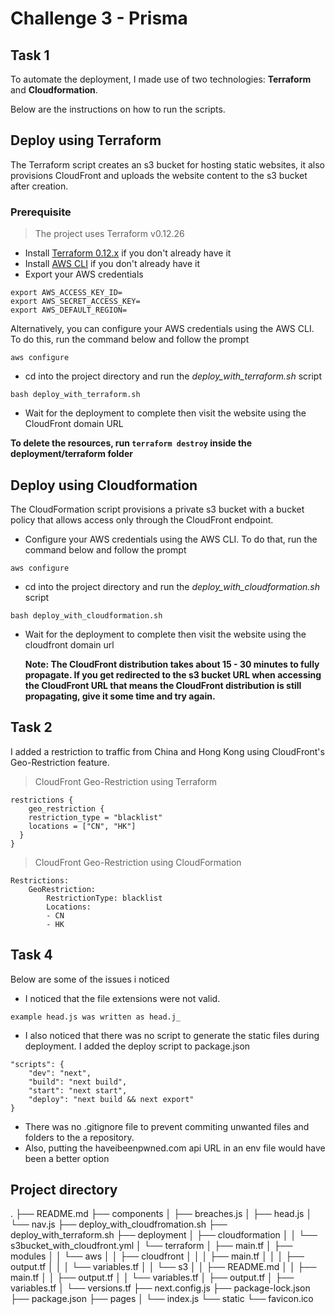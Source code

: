 
# Challenge 3 - Prisma

## Task 1
To automate the deployment, I made use of two technologies: **Terraform** and **Cloudformation**.

Below are the instructions on how to run the scripts.

## Deploy using Terraform

The Terraform script creates an s3 bucket for hosting static websites, it also provisions  CloudFront and uploads the website content to the s3 bucket after creation.

### Prerequisite
> The project uses Terraform v0.12.26
- Install [Terraform 0.12.x](https://www.terraform.io/downloads.html) if you don't already have it
- Install [AWS CLI](https://docs.aws.amazon.com/cli/index.html) if you don't already have it 
- Export your AWS credentials
```
export AWS_ACCESS_KEY_ID=                                   
export AWS_SECRET_ACCESS_KEY=                                        
export AWS_DEFAULT_REGION= 
```
Alternatively, you can  configure your AWS credentials using the AWS CLI. To do this,  run the command below and follow the prompt
```
aws configure
```

- cd into the project directory and run  the *deploy_with_terraform.sh* script
```
bash deploy_with_terraform.sh
```
- Wait for the deployment to complete then visit the website using the CloudFront domain URL

**To delete the resources, run `terraform destroy` inside the deployment/terraform folder**

## Deploy using Cloudformation
The CloudFormation script provisions a private s3 bucket with a bucket policy that allows access only through the CloudFront endpoint.

- Configure your AWS credentials using the AWS CLI. To do that, run the command below and follow the prompt
```
aws configure
```
- cd into the project directory and run  the *deploy_with_cloudformation.sh* script
```
bash deploy_with_cloudformation.sh
```
- Wait for the deployment to complete then visit the website using the cloudfront domain url


   **Note: The CloudFront distribution takes about 15 - 30 minutes to fully  propagate. If you get redirected to the s3 bucket URL when accessing the CloudFront URL  that means the CloudFront distribution is still propagating, give it some time and try again.**

## Task 2
I added a restriction to traffic from China and Hong Kong using CloudFront's Geo-Restriction feature.

> CloudFront Geo-Restriction using Terraform
```
restrictions {
    geo_restriction {
    restriction_type = "blacklist"
    locations = ["CN", "HK"]
  }
}
```


> CloudFront Geo-Restriction using CloudFormation
```
Restrictions:
	GeoRestriction:
		RestrictionType: blacklist
		Locations:
		- CN
		- HK
```
   
## Task 4
Below are some of the issues i noticed
- I noticed that the file extensions were not valid. 

```
example head.js was written as head.j_
```
- I also noticed that there was no script to generate the static files during deployment. I added the deploy script to package.json

```
"scripts": {
	"dev": "next",
	"build": "next build",
	"start": "next start",
	"deploy": "next build && next export"
}
```
- There was no .gitignore file to prevent commiting unwanted files and folders to the a repository.
- Also, putting the haveibeenpwned.com api URL in an env file would have been a better option

## Project directory
.
├── README.md
├── components
│   ├── breaches.js
│   ├── head.js
│   └── nav.js
├── deploy_with_cloudfromation.sh
├── deploy_with_terraform.sh
├── deployment
│   ├── cloudformation
│   │   └── s3bucket_with_cloudfront.yml
│   └── terraform
│       ├── main.tf
│       ├── modules
│       │   └── aws
│       │       ├── cloudfront
│       │       │   ├── main.tf
│       │       │   ├── output.tf
│       │       │   └── variables.tf
│       │       └── s3
│       │           ├── README.md
│       │           ├── main.tf
│       │           ├── output.tf
│       │           └── variables.tf
│       ├── output.tf
│       ├── variables.tf
│       └── versions.tf
├── next.config.js
├── package-lock.json
├── package.json
├── pages
│   └── index.js
└── static
    └── favicon.ico